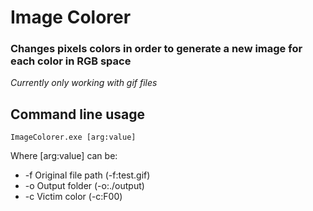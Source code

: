# Image Colorer

### Changes pixels colors in order to generate a new image for each color in RGB space

*Currently only working with gif files*

## Command line usage

`ImageColorer.exe [arg:value]`

Where [arg:value] can be:

- -f Original file path (-f:test.gif)
- -o Output folder (-o:./output)
- -c Victim color (-c:F00)
